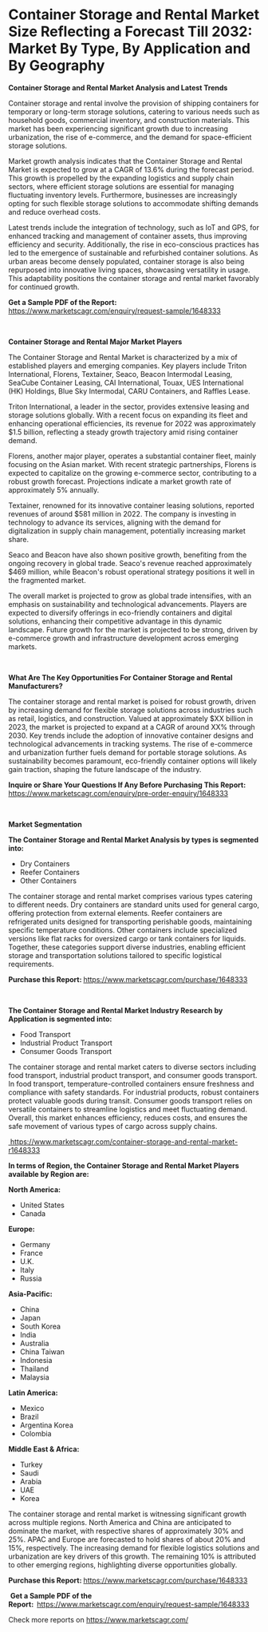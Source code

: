 <p><h1>Container Storage and Rental Market Size Reflecting a Forecast Till 2032: Market By Type, By Application and By Geography</h1></p><p><strong>Container Storage and Rental Market Analysis and Latest Trends</strong></p>
<p><p>Container storage and rental involve the provision of shipping containers for temporary or long-term storage solutions, catering to various needs such as household goods, commercial inventory, and construction materials. This market has been experiencing significant growth due to increasing urbanization, the rise of e-commerce, and the demand for space-efficient storage solutions.</p><p>Market growth analysis indicates that the Container Storage and Rental Market is expected to grow at a CAGR of 13.6% during the forecast period. This growth is propelled by the expanding logistics and supply chain sectors, where efficient storage solutions are essential for managing fluctuating inventory levels. Furthermore, businesses are increasingly opting for such flexible storage solutions to accommodate shifting demands and reduce overhead costs.</p><p>Latest trends include the integration of technology, such as IoT and GPS, for enhanced tracking and management of container assets, thus improving efficiency and security. Additionally, the rise in eco-conscious practices has led to the emergence of sustainable and refurbished container solutions. As urban areas become densely populated, container storage is also being repurposed into innovative living spaces, showcasing versatility in usage. This adaptability positions the container storage and rental market favorably for continued growth.</p></p>
<p><strong>Get a Sample PDF of the Report:&nbsp;</strong> <a href="https://www.marketscagr.com/enquiry/request-sample/1648333?utm_campaign=3266&utm_medium=2&utm_source=Github&utm_content=ia&utm_term=25032025&utm_id=container-storage-and-rental">https://www.marketscagr.com/enquiry/request-sample/1648333</a></p>
<p>&nbsp;</p>
<p><strong>Container Storage and Rental Major Market Players</strong></p>
<p><p>The Container Storage and Rental Market is characterized by a mix of established players and emerging companies. Key players include Triton International, Florens, Textainer, Seaco, Beacon Intermodal Leasing, SeaCube Container Leasing, CAI International, Touax, UES International (HK) Holdings, Blue Sky Intermodal, CARU Containers, and Raffles Lease.</p><p>Triton International, a leader in the sector, provides extensive leasing and storage solutions globally. With a recent focus on expanding its fleet and enhancing operational efficiencies, its revenue for 2022 was approximately $1.5 billion, reflecting a steady growth trajectory amid rising container demand.</p><p>Florens, another major player, operates a substantial container fleet, mainly focusing on the Asian market. With recent strategic partnerships, Florens is expected to capitalize on the growing e-commerce sector, contributing to a robust growth forecast. Projections indicate a market growth rate of approximately 5% annually.</p><p>Textainer, renowned for its innovative container leasing solutions, reported revenues of around $581 million in 2022. The company is investing in technology to advance its services, aligning with the demand for digitalization in supply chain management, potentially increasing market share.</p><p>Seaco and Beacon have also shown positive growth, benefiting from the ongoing recovery in global trade. Seaco's revenue reached approximately $469 million, while Beacon's robust operational strategy positions it well in the fragmented market.</p><p>The overall market is projected to grow as global trade intensifies, with an emphasis on sustainability and technological advancements. Players are expected to diversify offerings in eco-friendly containers and digital solutions, enhancing their competitive advantage in this dynamic landscape. Future growth for the market is projected to be strong, driven by e-commerce growth and infrastructure development across emerging markets.</p></p>
<p>&nbsp;</p>
<p><strong>What Are The Key Opportunities For Container Storage and Rental Manufacturers?</strong></p>
<p><p>The container storage and rental market is poised for robust growth, driven by increasing demand for flexible storage solutions across industries such as retail, logistics, and construction. Valued at approximately $XX billion in 2023, the market is projected to expand at a CAGR of around XX% through 2030. Key trends include the adoption of innovative container designs and technological advancements in tracking systems. The rise of e-commerce and urbanization further fuels demand for portable storage solutions. As sustainability becomes paramount, eco-friendly container options will likely gain traction, shaping the future landscape of the industry.</p></p>
<p><strong>Inquire or Share Your Questions If Any Before Purchasing This Report:</strong> <a href="https://www.marketscagr.com/enquiry/pre-order-enquiry/1648333?utm_campaign=3266&utm_medium=2&utm_source=Github&utm_content=ia&utm_term=25032025&utm_id=container-storage-and-rental">https://www.marketscagr.com/enquiry/pre-order-enquiry/1648333</a></p>
<p>&nbsp;</p>
<p><strong>Market Segmentation</strong></p>
<p><strong>The Container Storage and Rental Market Analysis by types is segmented into:</strong></p>
<p><ul><li>Dry Containers</li><li>Reefer Containers</li><li>Other Containers</li></ul></p>
<p><p>The container storage and rental market comprises various types catering to different needs. Dry containers are standard units used for general cargo, offering protection from external elements. Reefer containers are refrigerated units designed for transporting perishable goods, maintaining specific temperature conditions. Other containers include specialized versions like flat racks for oversized cargo or tank containers for liquids. Together, these categories support diverse industries, enabling efficient storage and transportation solutions tailored to specific logistical requirements.</p></p>
<p><strong>Purchase this Report:&nbsp;</strong><a href="https://www.marketscagr.com/purchase/1648333?utm_campaign=3266&utm_medium=2&utm_source=Github&utm_content=ia&utm_term=25032025&utm_id=container-storage-and-rental">https://www.marketscagr.com/purchase/1648333</a></p>
<p>&nbsp;</p>
<p><strong>The Container Storage and Rental Market Industry Research by Application is segmented into:</strong></p>
<p><ul><li>Food Transport</li><li>Industrial Product Transport</li><li>Consumer Goods Transport</li></ul></p>
<p><p>The container storage and rental market caters to diverse sectors including food transport, industrial product transport, and consumer goods transport. In food transport, temperature-controlled containers ensure freshness and compliance with safety standards. For industrial products, robust containers protect valuable goods during transit. Consumer goods transport relies on versatile containers to streamline logistics and meet fluctuating demand. Overall, this market enhances efficiency, reduces costs, and ensures the safe movement of various types of cargo across supply chains.</p></p>
<p><a href="https://www.marketscagr.com/container-storage-and-rental-market-r1648333?utm_campaign=3266&utm_medium=2&utm_source=Github&utm_content=ia&utm_term=25032025&utm_id=container-storage-and-rental">&nbsp;https://www.marketscagr.com/container-storage-and-rental-market-r1648333</a></p>
<p><strong>In terms of Region, the Container Storage and Rental Market Players available by Region are:</strong></p>
<p>
    <p> <strong> North America: </strong>
        <ul>
            <li>United States</li>
            <li>Canada</li>
        </ul>
        </p> 
    <p> <strong> Europe: </strong>
        <ul>
            <li>Germany</li>
            <li>France</li>
            <li>U.K.</li>
            <li>Italy</li>
            <li>Russia</li>
        </ul>
        </p> 
    <p> <strong> Asia-Pacific: </strong>
        <ul>
            <li>China</li>
            <li>Japan</li>
            <li>South Korea</li>
            <li>India</li>
            <li>Australia</li>
            <li>China Taiwan</li>
            <li>Indonesia</li>
            <li>Thailand</li>
            <li>Malaysia</li>
        </ul>
        </p> 
    <p> <strong> Latin America: </strong>
        <ul>
            <li>Mexico</li>
            <li>Brazil</li>
            <li>Argentina Korea</li>
            <li>Colombia</li>
        </ul>
        </p> 
    <p> <strong> Middle East & Africa: </strong>
        <ul>
            <li>Turkey</li>
            <li>Saudi</li>
            <li>Arabia</li>
            <li>UAE</li>
            <li>Korea</li>
        </ul>
    </p>
    </p>
<p><p>The container storage and rental market is witnessing significant growth across multiple regions. North America and China are anticipated to dominate the market, with respective shares of approximately 30% and 25%. APAC and Europe are forecasted to hold shares of about 20% and 15%, respectively. The increasing demand for flexible logistics solutions and urbanization are key drivers of this growth. The remaining 10% is attributed to other emerging regions, highlighting diverse opportunities globally.</p></p>
<p><strong>Purchase this Report: </strong><a href="https://www.marketscagr.com/purchase/1648333?utm_campaign=3266&utm_medium=2&utm_source=Github&utm_content=ia&utm_term=25032025&utm_id=container-storage-and-rental">https://www.marketscagr.com/purchase/1648333</a></p>
<p>&nbsp;<strong>Get a Sample PDF of the Report:&nbsp;&nbsp;</strong><a href="https://www.marketscagr.com/enquiry/request-sample/1648333?utm_campaign=3266&utm_medium=2&utm_source=Github&utm_content=ia&utm_term=25032025&utm_id=container-storage-and-rental">https://www.marketscagr.com/enquiry/request-sample/1648333</a></p>
<p><strong></strong></p>
<p>Check more reports on <a href="https://www.marketscagr.com/?utm_campaign=3266&utm_medium=2&utm_source=Github&utm_content=ia&utm_term=25032025&utm_id=container-storage-and-rental">https://www.marketscagr.com/</a></p>
